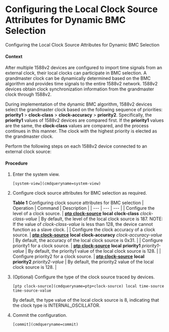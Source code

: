 Configuring the Local Clock Source Attributes for Dynamic BMC Selection
=======================================================================

Configuring the Local Clock Source Attributes for Dynamic BMC Selection

#### Context

After multiple 1588v2 devices are configured to import time signals from an external clock, their local clocks can participate in BMC selection. A grandmaster clock can be dynamically determined based on the BMC algorithm and provides time signals to the entire 1588v2 network. 1588v2 devices obtain clock synchronization information from the grandmaster clock through 1588v2.

During implementation of the dynamic BMC algorithm, 1588v2 devices select the grandmaster clock based on the following sequence of priorities: **priority1** > **clock-class** > **clock-accuracy** > **priority2**. Specifically, the **priority1** values of 1588v2 devices are compared first. If the **priority1** values are the same, the **clock-class** values are compared, and the process continues in this manner. The clock with the highest priority is elected as the grandmaster clock.

Perform the following steps on each 1588v2 device connected to an external clock source:


#### Procedure

1. Enter the system view.
   
   
   ```
   [system-view](cmdqueryname=system-view)
   ```
2. Configure clock source attributes for BMC selection as required.
   
   
   
   **Table 1** Configuring clock source attributes for BMC selection
   | Operation | Command | Description |
   | --- | --- | --- |
   | Configure the level of a clock source. | [**ptp clock-source**](cmdqueryname=ptp+clock-source) **local** **clock-class** *clock-class-value* | By default, the level of the local clock source is 187.  NOTE:  If the value of *clock-class-value* is less than 128, the device cannot function as a slave clock. |
   | Configure the clock accuracy of a clock source. | [**ptp clock-source**](cmdqueryname=ptp+clock-source) **local** **clock-accuracy** *clock-accuracy-value* | By default, the accuracy of the local clock source is 0x31. |
   | Configure priority1 for a clock source. | [**ptp clock-source**](cmdqueryname=ptp+clock-source) **local** **priority1** *priority1-value* | By default, the priority1 value of the local clock source is 128. |
   | Configure priority2 for a clock source. | [**ptp clock-source**](cmdqueryname=ptp+clock-source) **local** **priority2** *priority2-value* | By default, the priority2 value of the local clock source is 128. |
3. (Optional) Configure the type of the clock source traced by devices.
   
   
   ```
   [ptp clock-source](cmdqueryname=ptp+clock-source) local time-source time-source-value
   ```
   
   By default, the type value of the local clock source is 8, indicating that the clock type is INTERNAL\_OSCILLATOR.
4. Commit the configuration.
   
   
   ```
   [commit](cmdqueryname=commit)
   ```